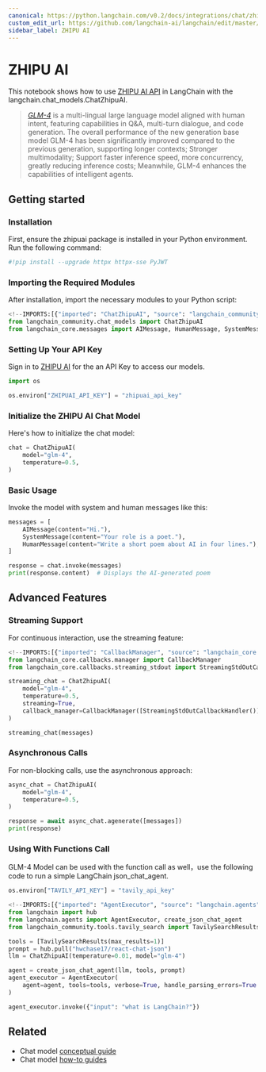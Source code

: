 ```yaml
---
canonical: https://python.langchain.com/v0.2/docs/integrations/chat/zhipuai/
custom_edit_url: https://github.com/langchain-ai/langchain/edit/master/docs/docs/integrations/chat/zhipuai.ipynb
sidebar_label: ZHIPU AI
---
```


# ZHIPU AI

This notebook shows how to use [ZHIPU AI API](https://open.bigmodel.cn/dev/api) in LangChain with the langchain.chat_models.ChatZhipuAI.

> [*GLM-4*](https://open.bigmodel.cn/) is a multi-lingual large language model aligned with human intent, featuring capabilities in Q&A, multi-turn dialogue, and code generation. The overall performance of the new generation base model GLM-4 has been significantly improved compared to the previous generation, supporting longer contexts; Stronger multimodality; Support faster inference speed, more concurrency, greatly reducing inference costs; Meanwhile, GLM-4 enhances the capabilities of intelligent agents.

## Getting started
### Installation
First, ensure the zhipuai package is installed in your Python environment. Run the following command:

```python
#!pip install --upgrade httpx httpx-sse PyJWT
```

### Importing the Required Modules
After installation, import the necessary modules to your Python script:

```python
<!--IMPORTS:[{"imported": "ChatZhipuAI", "source": "langchain_community.chat_models", "docs": "https://api.python.langchain.com/en/latest/chat_models/langchain_community.chat_models.zhipuai.ChatZhipuAI.html", "title": "ZHIPU AI"}, {"imported": "AIMessage", "source": "langchain_core.messages", "docs": "https://api.python.langchain.com/en/latest/messages/langchain_core.messages.ai.AIMessage.html", "title": "ZHIPU AI"}, {"imported": "HumanMessage", "source": "langchain_core.messages", "docs": "https://api.python.langchain.com/en/latest/messages/langchain_core.messages.human.HumanMessage.html", "title": "ZHIPU AI"}, {"imported": "SystemMessage", "source": "langchain_core.messages", "docs": "https://api.python.langchain.com/en/latest/messages/langchain_core.messages.system.SystemMessage.html", "title": "ZHIPU AI"}]-->
from langchain_community.chat_models import ChatZhipuAI
from langchain_core.messages import AIMessage, HumanMessage, SystemMessage
```

### Setting Up Your API Key
Sign in to [ZHIPU AI](https://open.bigmodel.cn/login?redirect=%2Fusercenter%2Fapikeys) for the an API Key to access our models.

```python
import os

os.environ["ZHIPUAI_API_KEY"] = "zhipuai_api_key"
```

### Initialize the ZHIPU AI Chat Model
Here's how to initialize the chat model:

```python
chat = ChatZhipuAI(
    model="glm-4",
    temperature=0.5,
)
```

### Basic Usage
Invoke the model with system and human messages like this:

```python
messages = [
    AIMessage(content="Hi."),
    SystemMessage(content="Your role is a poet."),
    HumanMessage(content="Write a short poem about AI in four lines."),
]
```

```python
response = chat.invoke(messages)
print(response.content)  # Displays the AI-generated poem
```

## Advanced Features
### Streaming Support
For continuous interaction, use the streaming feature:

```python
<!--IMPORTS:[{"imported": "CallbackManager", "source": "langchain_core.callbacks.manager", "docs": "https://api.python.langchain.com/en/latest/callbacks/langchain_core.callbacks.manager.CallbackManager.html", "title": "ZHIPU AI"}, {"imported": "StreamingStdOutCallbackHandler", "source": "langchain_core.callbacks.streaming_stdout", "docs": "https://api.python.langchain.com/en/latest/callbacks/langchain_core.callbacks.streaming_stdout.StreamingStdOutCallbackHandler.html", "title": "ZHIPU AI"}]-->
from langchain_core.callbacks.manager import CallbackManager
from langchain_core.callbacks.streaming_stdout import StreamingStdOutCallbackHandler
```

```python
streaming_chat = ChatZhipuAI(
    model="glm-4",
    temperature=0.5,
    streaming=True,
    callback_manager=CallbackManager([StreamingStdOutCallbackHandler()]),
)
```

```python
streaming_chat(messages)
```

### Asynchronous Calls
For non-blocking calls, use the asynchronous approach:

```python
async_chat = ChatZhipuAI(
    model="glm-4",
    temperature=0.5,
)
```

```python
response = await async_chat.agenerate([messages])
print(response)
```

### Using With Functions Call

GLM-4 Model can be used with the function call as well，use the following code to run a simple LangChain json_chat_agent.

```python
os.environ["TAVILY_API_KEY"] = "tavily_api_key"
```

```python
<!--IMPORTS:[{"imported": "AgentExecutor", "source": "langchain.agents", "docs": "https://api.python.langchain.com/en/latest/agents/langchain.agents.agent.AgentExecutor.html", "title": "ZHIPU AI"}, {"imported": "create_json_chat_agent", "source": "langchain.agents", "docs": "https://api.python.langchain.com/en/latest/agents/langchain.agents.json_chat.base.create_json_chat_agent.html", "title": "ZHIPU AI"}, {"imported": "TavilySearchResults", "source": "langchain_community.tools.tavily_search", "docs": "https://api.python.langchain.com/en/latest/tools/langchain_community.tools.tavily_search.tool.TavilySearchResults.html", "title": "ZHIPU AI"}]-->
from langchain import hub
from langchain.agents import AgentExecutor, create_json_chat_agent
from langchain_community.tools.tavily_search import TavilySearchResults

tools = [TavilySearchResults(max_results=1)]
prompt = hub.pull("hwchase17/react-chat-json")
llm = ChatZhipuAI(temperature=0.01, model="glm-4")

agent = create_json_chat_agent(llm, tools, prompt)
agent_executor = AgentExecutor(
    agent=agent, tools=tools, verbose=True, handle_parsing_errors=True
)
```

```python
agent_executor.invoke({"input": "what is LangChain?"})
```

## Related

- Chat model [conceptual guide](/docs/concepts/#chat-models)
- Chat model [how-to guides](/docs/how_to/#chat-models)